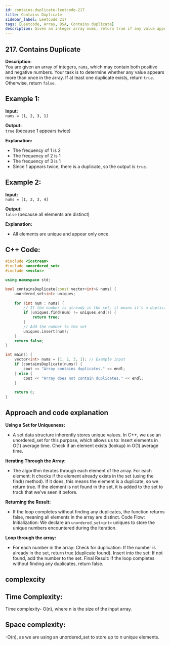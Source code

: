```yaml
---
id: contains-duplicate-leetcode-217
title: Contains Duplicate
sidebar_label: Leetcode 217
tags: [Leetcode, Array, DSA, Contains duplicate]
description: Given an integer array nums, return true if any value appears at least twice in the array, and return false if every element is distinct.
---
```


## 217. Contains Duplicate
**Description**:  
You are given an array of integers, `nums`, which may contain both positive and negative numbers. Your task is to determine whether any value appears more than once in the array. If at least one duplicate exists, return `true`. Otherwise, return `false`.

## Example 1:

**Input:**  
`nums = [1, 2, 3, 1]`

**Output:**  
`true` (because 1 appears twice)

**Explanation:**  
- The frequency of 1 is 2  
- The frequency of 2 is 1  
- The frequency of 3 is 1  
- Since 1 appears twice, there is a duplicate, so the output is `true`.

## Example 2:

**Input:**  
`nums = [1, 2, 3, 4]`

**Output:**  
`false` (because all elements are distinct)

**Explanation:**  
- All elements are unique and appear only once.

## C++ Code:
```cpp
#include <iostream>
#include <unordered_set>
#include <vector>

using namespace std;

bool containsDuplicate(const vector<int>& nums) {
    unordered_set<int> uniques;
    
    for (int num : nums) {
        // If the number is already in the set, it means it's a duplicate
        if (uniques.find(num) != uniques.end()) {
            return true;
        }
        // Add the number to the set
        uniques.insert(num);
    }
    return false;
}

int main() {
    vector<int> nums = {1, 2, 3, 1}; // Example input
    if (containsDuplicate(nums)) {
        cout << "Array contains duplicates." << endl;
    } else {
        cout << "Array does not contain duplicates." << endl;
    }
    
    return 0;
}

```
## Approach and code explanation
**Using a Set for Uniqueness:**
- A set data structure inherently stores unique values. In C++, we use an unordered_set for this purpose, which allows us to:
Insert elements in O(1) average time.
Check if an element exists (lookup) in O(1) average time.

**Iterating Through the Array:**
- The algorithm iterates through each element of the array.
For each element:
It checks if the element already exists in the set (using the find() method). If it does, this means the element is a duplicate, so we return true.
If the element is not found in the set, it is added to the set to track that we’ve seen it before.

**Returning the Result:**
- If the loop completes without finding any duplicates, the function returns false, meaning all elements in the array are distinct.
Code Flow:
Initialization: We declare an `unordered_set<int>` uniques to store the unique numbers encountered during the iteration.

**Loop through the array:**
- For each number in the array:
Check for duplication: If the number is already in the set, return true (duplicate found).
Insert into the set: If not found, add the number to the set.
Final Result: If the loop completes without finding any duplicates, return false.

## complexcity
## Time Complexity:
Time complexity- O(n), where n is the size of the input array.

## Space complexity:
-O(n), as we are using an unordered_set to store up to n unique elements.